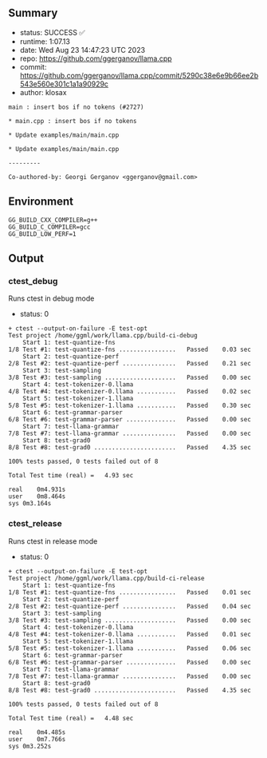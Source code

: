 ## Summary

- status:  SUCCESS ✅
- runtime: 1:07.13
- date:    Wed Aug 23 14:47:23 UTC 2023
- repo:    https://github.com/ggerganov/llama.cpp
- commit:  https://github.com/ggerganov/llama.cpp/commit/5290c38e6e9b66ee2b543e560e301c1a1a90929c
- author:  klosax
```
main : insert bos if no tokens (#2727)

* main.cpp : insert bos if no tokens

* Update examples/main/main.cpp

* Update examples/main/main.cpp

---------

Co-authored-by: Georgi Gerganov <ggerganov@gmail.com>
```

## Environment

```
GG_BUILD_CXX_COMPILER=g++
GG_BUILD_C_COMPILER=gcc
GG_BUILD_LOW_PERF=1
```

## Output

### ctest_debug

Runs ctest in debug mode
- status: 0
```
+ ctest --output-on-failure -E test-opt
Test project /home/ggml/work/llama.cpp/build-ci-debug
    Start 1: test-quantize-fns
1/8 Test #1: test-quantize-fns ................   Passed    0.03 sec
    Start 2: test-quantize-perf
2/8 Test #2: test-quantize-perf ...............   Passed    0.21 sec
    Start 3: test-sampling
3/8 Test #3: test-sampling ....................   Passed    0.00 sec
    Start 4: test-tokenizer-0.llama
4/8 Test #4: test-tokenizer-0.llama ...........   Passed    0.02 sec
    Start 5: test-tokenizer-1.llama
5/8 Test #5: test-tokenizer-1.llama ...........   Passed    0.30 sec
    Start 6: test-grammar-parser
6/8 Test #6: test-grammar-parser ..............   Passed    0.00 sec
    Start 7: test-llama-grammar
7/8 Test #7: test-llama-grammar ...............   Passed    0.00 sec
    Start 8: test-grad0
8/8 Test #8: test-grad0 .......................   Passed    4.35 sec

100% tests passed, 0 tests failed out of 8

Total Test time (real) =   4.93 sec

real	0m4.931s
user	0m8.464s
sys	0m3.164s
```

### ctest_release

Runs ctest in release mode
- status: 0
```
+ ctest --output-on-failure -E test-opt
Test project /home/ggml/work/llama.cpp/build-ci-release
    Start 1: test-quantize-fns
1/8 Test #1: test-quantize-fns ................   Passed    0.01 sec
    Start 2: test-quantize-perf
2/8 Test #2: test-quantize-perf ...............   Passed    0.04 sec
    Start 3: test-sampling
3/8 Test #3: test-sampling ....................   Passed    0.00 sec
    Start 4: test-tokenizer-0.llama
4/8 Test #4: test-tokenizer-0.llama ...........   Passed    0.01 sec
    Start 5: test-tokenizer-1.llama
5/8 Test #5: test-tokenizer-1.llama ...........   Passed    0.06 sec
    Start 6: test-grammar-parser
6/8 Test #6: test-grammar-parser ..............   Passed    0.00 sec
    Start 7: test-llama-grammar
7/8 Test #7: test-llama-grammar ...............   Passed    0.00 sec
    Start 8: test-grad0
8/8 Test #8: test-grad0 .......................   Passed    4.35 sec

100% tests passed, 0 tests failed out of 8

Total Test time (real) =   4.48 sec

real	0m4.485s
user	0m7.766s
sys	0m3.252s
```
